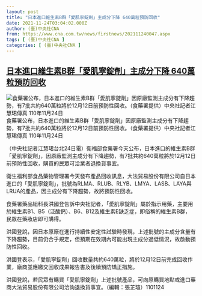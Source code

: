 ```yaml
---
layout: post
title: "日本進口維生素B群「愛肌寧錠劑」主成分下降 640萬粒預防回收"
date: 2021-11-24T03:04:02.000Z
author: (臺)中央社CNA
from: https://www.cna.com.tw/news/firstnews/202111240047.aspx
tags: [ (臺)中央社CNA ]
categories: [ (臺)中央社CNA ]
---
```

<!--1637723042000-->
[日本進口維生素B群「愛肌寧錠劑」主成分下降 640萬粒預防回收](https://www.cna.com.tw/news/firstnews/202111240047.aspx)
------

<div>
<div><div><div style="--aspect-ratio:2000/1324;"><picture><source media="(max-width: 414px)" data-srcset="https://imgcdn.cna.com.tw/www/WebPhotos/800/20211124/2000x1324_0262941906488.jpg"><source media="(min-width: 413px)" data-srcset="https://imgcdn.cna.com.tw/www/WebPhotos/1024/20211124/2000x1324_0262941906488.jpg"><img data-src="https://imgcdn.cna.com.tw/www/WebPhotos/800/20211124/2000x1324_0262941906488.jpg" alt="食藥署公布，日本進口的維生素B群「愛肌寧錠劑」因原廠監測主成分有下降趨勢，有7批共約640萬粒將於12月12日前預防性回收。（食藥署提供）中央社記者江慧珺傳真 110年11月24日" data-srcset="https://imgcdn.cna.com.tw/www/WebPhotos/800/20211124/2000x1324_0262941906488.jpg 414w, https://imgcdn.cna.com.tw/www/WebPhotos/1024/20211124/2000x1324_0262941906488.jpg 1024w"></picture></div><div>食藥署公布，日本進口的維生素B群「愛肌寧錠劑」因原廠監測主成分有下降趨勢，有7批共約640萬粒將於12月12日前預防性回收。（食藥署提供）中央社記者江慧珺傳真 110年11月24日</div></div></div><div></div><div><p>（中央社記者江慧珺台北24日電）衛福部食藥署今天公布，日本進口的維生素B群「愛肌寧錠劑」，因原廠監測主成分有下降趨勢，有7批共約640萬粒將於12月12日前預防性回收，購買的民眾可洽業者退換貨事宜。</p><p>衛生福利部食品藥物管理署今天發布產品回收訊息，大法貿易股份有限公司自日本進口的「愛肌寧錠劑」，批號為RLMA、RLUB、RLYB、LMYA、LASB、LAYA與LRUA的產品，因主成分有下降趨勢，故將預防性回收。</p><p>食藥署藥品組科長洪國登告訴中央社記者，「愛肌寧錠劑」屬於指示用藥，主要用於維生素B1、B5（泛酸鈣）、B6、B12及維生素E缺乏症，即俗稱的維生素B群，民眾在藥妝店即可購得。</p><p>洪國登說，因日本原廠在進行持續性安定性試驗時發現，上述批號的主成分含量有下降趨勢，目前仍合乎規定，但預期在效期內可能出現主成分過低情況，故啟動預防性回收。</p><p>洪國登表示，「愛肌寧錠劑」回收數量共約640萬粒，將於12月12日前完成回收作業，廠商並應繳交回收成果報告書及後續預防矯正措施。</p><p>洪國登說，若民眾有購買「愛肌寧錠劑」上述批號產品，可向原購買地點或進口藥商大法貿易股份有限公司洽詢退換貨事宜。（編輯：張芷瑄）1101124</p></div>
</div>

